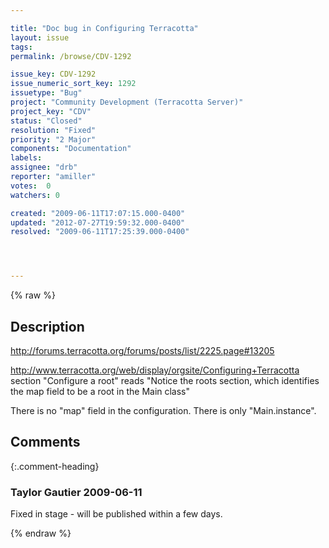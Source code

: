 ```yaml
---

title: "Doc bug in Configuring Terracotta"
layout: issue
tags: 
permalink: /browse/CDV-1292

issue_key: CDV-1292
issue_numeric_sort_key: 1292
issuetype: "Bug"
project: "Community Development (Terracotta Server)"
project_key: "CDV"
status: "Closed"
resolution: "Fixed"
priority: "2 Major"
components: "Documentation"
labels: 
assignee: "drb"
reporter: "amiller"
votes:  0
watchers: 0

created: "2009-06-11T17:07:15.000-0400"
updated: "2012-07-27T19:59:32.000-0400"
resolved: "2009-06-11T17:25:39.000-0400"




---
```


{% raw %}

## Description

<div markdown="1" class="description">

http://forums.terracotta.org/forums/posts/list/2225.page#13205


http://www.terracotta.org/web/display/orgsite/Configuring+Terracotta section "Configure a root" reads "Notice the roots section, which identifies the map field to be a root in the Main class"

There is no "map" field in the configuration. There is only "Main.instance". 

</div>

## Comments


{:.comment-heading}
### **Taylor Gautier** <span class="date">2009-06-11</span>

<div markdown="1" class="comment">

Fixed in stage - will be published within a few days.

</div>



{% endraw %}
